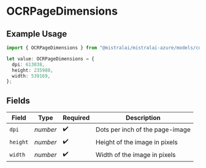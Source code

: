 # OCRPageDimensions

## Example Usage

```typescript
import { OCRPageDimensions } from "@mistralai/mistralai-azure/models/components";

let value: OCRPageDimensions = {
  dpi: 613038,
  height: 235980,
  width: 539169,
};
```

## Fields

| Field                           | Type                            | Required                        | Description                     |
| ------------------------------- | ------------------------------- | ------------------------------- | ------------------------------- |
| `dpi`                           | *number*                        | :heavy_check_mark:              | Dots per inch of the page-image |
| `height`                        | *number*                        | :heavy_check_mark:              | Height of the image in pixels   |
| `width`                         | *number*                        | :heavy_check_mark:              | Width of the image in pixels    |